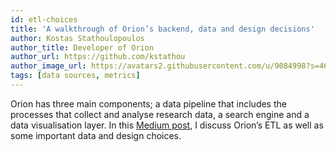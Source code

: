 ```yaml
---
id: etl-choices
title: 'A walkthrough of Orion’s backend, data and design decisions'
author: Kostas Stathoulopoulos
author_title: Developer of Orion
author_url: https://github.com/kstathou
author_image_url: https://avatars2.githubusercontent.com/u/9084998?s=460&u=8e9abc2c4ed2c5241729b91e79eb4f5a6a8bc6c1&v=4
tags: [data sources, metrics]
---
```


Orion has three main components; a data pipeline that includes the processes that collect and analyse research data, a search engine and a data visualisation layer. In this [Medium post](https://medium.com/@kstathou/a-walkthrough-of-orions-backend-data-and-design-decisions-f60c01b507aa), I discuss Orion’s ETL as well as some important data and design choices.
